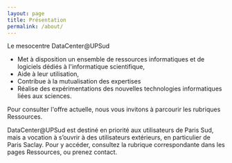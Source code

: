 ```yaml
---
layout: page
title: Présentation
permalink: /about/
---
```


Le mesocentre DataCenter@UPSud
* Met à disposition un ensemble de ressources informatiques et de logiciels dédiés à l'informatique scientifique,
* Aide à leur utilisation,
* Contribue à la mutualisation des expertises
* Réalise des expérimentations des nouvelles technologies informatiques liées aux sciences.

Pour consulter l'offre actuelle, nous vous invitons à parcourir les rubriques Ressources.

DataCenter@UPSud est destiné en priorité aux utilisateurs de Paris Sud, mais a vocation à s’ouvrir à des utilisateurs extérieurs, en particulier de Paris Saclay.  Pour y accéder, consultez la rubrique correspondante dans les pages Ressources, ou prenez contact.

